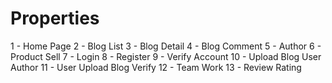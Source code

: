 # Properties
1 - Home Page
2 - Blog List
3 - Blog Detail
4 - Blog Comment
5 - Author
6 - Product Sell
7 - Login
8 - Register
9 - Verify Account
10 - Upload Blog User Author
11 - User Upload Blog Verify
12 - Team Work
13 - Review Rating
